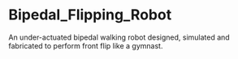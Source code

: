 # Bipedal_Flipping_Robot
An under-actuated bipedal walking robot designed, simulated and fabricated to perform front flip like a gymnast.
